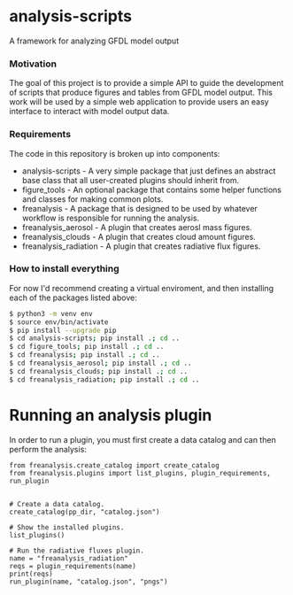 # analysis-scripts
A framework for analyzing GFDL model output

### Motivation
The goal of this project is to provide a simple API to guide the development of
scripts that produce figures and tables from GFDL model output.  This work will be used
by a simple web application to provide users an easy interface to interact with model
output data.

### Requirements
The code in this repository is broken up into components:

- analysis-scripts - A very simple package that just defines an abstract base class that
                     all user-created plugins should inherit from.
- figure_tools - An optional package that contains some helper functions and classes
                 for making common plots.
- freanalysis - A package that is designed to be used by whatever workflow is responsible
                for running the analysis.
- freanalysis_aerosol - A plugin that creates aerosl mass figures.
- freanalysis_clouds - A plugin that creates cloud amount figures.
- freanalysis_radiation - A plugin that creates radiative flux figures.

### How to install everything
For now I'd recommend creating a virtual enviroment, and then installing each of the
packages listed above:

```bash
$ python3 -m venv env
$ source env/bin/activate
$ pip install --upgrade pip
$ cd analysis-scripts; pip install .; cd ..
$ cd figure_tools; pip install .; cd ..
$ cd freanalysis; pip install .; cd ..
$ cd freanalysis_aerosol; pip install .; cd ..
$ cd freanalysis_clouds; pip install .; cd ..
$ cd freanalysis_radiation; pip install .; cd ..
```

# Running an analysis plugin
In order to run a plugin, you must first create a data catalog and can then perform
the analysis:

```python3
from freanalysis.create_catalog import create_catalog
from freanalysis.plugins import list_plugins, plugin_requirements, run_plugin


# Create a data catalog.
create_catalog(pp_dir, "catalog.json")

# Show the installed plugins.
list_plugins()

# Run the radiative fluxes plugin.
name = "freanalysis_radiation"
reqs = plugin_requirements(name)
print(reqs)
run_plugin(name, "catalog.json", "pngs")
```

